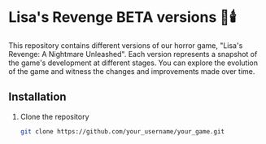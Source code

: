 # Lisa's Revenge BETA versions 🌌🕯️

This repository contains different versions of our horror game, "Lisa's  Revenge: A Nightmare Unleashed". Each version represents a snapshot of the game's development at different stages. You can explore the evolution of the game and witness the changes and improvements made over time.

## Installation

1. Clone the repository

   ```bash
   git clone https://github.com/your_username/your_game.git
